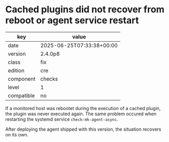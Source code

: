 [//]: # (werk v2)
# Cached plugins did not recover from reboot or agent service restart

key        | value
---------- | ---
date       | 2025-06-25T07:33:38+00:00
version    | 2.4.0p8
class      | fix
edition    | cre
component  | checks
level      | 1
compatible | no

If a monitored host was rebootet during the execution of a cached plugin, the
plugin was never executed again.
The same problem occured when restarting the systemd service `check-mk-agent-async`.

After deploying the agent shipped with this version, the situation recovers on its own.
